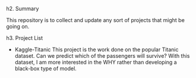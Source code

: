 
h2. Summary

This repository is to collect and update any sort of projects that might be going on.

h3. Project List

* Kaggle-Titanic
This project is the work done on the popular Titanic dataset. Can we predict which of the passengers will survive? 
With this dataset, I am more interested in the WHY rather than developing a black-box type of model. 

